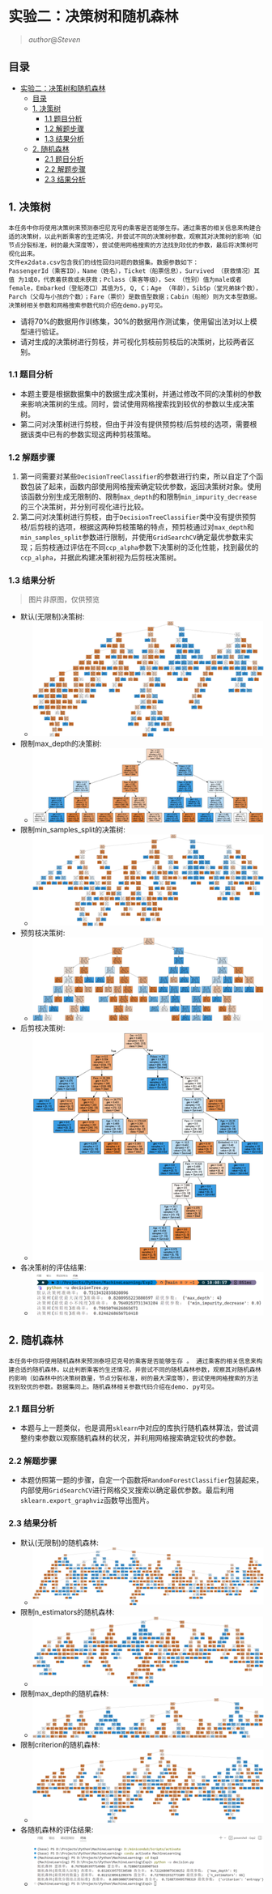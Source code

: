 # 实验二：决策树和随机森林

> $author@Steven$

## 目录

* [实验二：决策树和随机森林](#实验二决策树和随机森林)
  * [目录](#目录)
  * [1. 决策树](#1-决策树)
    * [1.1 题目分析](#11-题目分析)
    * [1.2 解题步骤](#12-解题步骤)
    * [1.3 结果分析](#13-结果分析)
  * [2. 随机森林](#2-随机森林)
    * [2.1 题目分析](#21-题目分析)
    * [2.2 解题步骤](#22-解题步骤)
    * [2.3 结果分析](#23-结果分析)

## 1. 决策树

    本任务中你将使用决策树来预测泰坦尼克号的乘客是否能够生存。通过乘客的相关信息来构建合适的决策树，以此判断乘客的生还情况，并尝试不同的决策树参数，观察其对决策树的影响（如节点分裂标准，树的最大深度等），尝试使用网格搜索的方法找到较优的参数，最后将决策树可视化出来。
    文件ex2data.csv包含我们的线性回归问题的数据集。数据参数如下：
    PassengerId（乘客ID），Name（姓名），Ticket（船票信息），Survived （获救情况）其值 为1或0，代表着获救或未获救；Pclass（乘客等级），Sex （性别）值为male或者female，Embarked（登船港口）其值为S, Q, C；Age （年龄），SibSp（堂兄弟妹个数），Parch（父母与小孩的个数）；Fare（票价）是数值型数据；Cabin（船舱）则为文本型数据。决策树相关参数和网格搜索参数代码介绍在demo.py可见。

* 请将70%的数据用作训练集，30%的数据用作测试集，使用留出法对以上模型进行验证。
* 请对生成的决策树进行剪枝，并可视化剪枝前剪枝后的决策树，比较两者区别。

### 1.1 题目分析

* 本题主要是根据数据集中的数据生成决策树，并通过修改不同的决策树的参数来影响决策树的生成。同时，尝试使用网格搜索找到较优的参数以生成决策树。
* 第二问对决策树进行剪枝，但由于并没有提供预剪枝/后剪枝的选项，需要根据该类中已有的参数实现这两种剪枝策略。

### 1.2 解题步骤

1. 第一问需要对某些`DecisionTreeClassifier`的参数进行约束，所以自定了个函数包装了起来，函数内部使用网格搜索确定较优参数，返回决策树对象。使用该函数分别生成无限制的、限制`max_depth`的和限制`min_impurity_decrease`的三个决策树，并分别可视化进行比较。
2. 第二问对决策树进行剪枝，由于`DecisionTreeClassifier`类中没有提供预剪枝/后剪枝的选项，根据这两种剪枝策略的特点，预剪枝通过对`max_depth`和`min_samples_split`参数进行限制，并使用`GridSearchCV`确定最优参数来实现；后剪枝通过评估在不同`ccp_alpha`参数下决策树的泛化性能，找到最优的`ccp_alpha`，并据此构建决策树视为后剪枝决策树。

### 1.3 结果分析

> 图片非原图，仅供预览

* 默认(无限制)决策树:
  * ![默认(无限制)决策树](./IMG/1.1_默认(无限制)决策树.png)
* 限制max_depth的决策树:
  * ![限制max_depth的决策树](./IMG/1.2_限制max_depth的决策树.png)
* 限制min_samples_split的决策树:
  * ![限制min_samples_split的决策树](./IMG/1.3_限制min_samples_split的决策树.png)
* 预剪枝决策树:
  * ![预剪枝决策树](./IMG/1.4_预剪枝决策树.png)
* 后剪枝决策树:
  * ![后剪枝决策树](./IMG/1.5_后剪枝决策树.png)
* 各决策树的评估结果:
  * ![各决策树的评估结果](./IMG/1.6_各决策树的评估结果.png)

## 2. 随机森林

    本任务中你将使用随机森林来预测泰坦尼克号的乘客是否能够生存 。 通过乘客的相关信息来构建合适的随机森林，以此判断乘客的生还情况，并尝试不同的随机森林参数，观察其对随机森林的影响（如森林中的决策树数量，节点分裂标准，树的最大深度等），尝试使用网格搜索的方法找到较优的参数。数据集同上。随机森林相关参数代码介绍在demo. py可见。

### 2.1 题目分析

* 本题与上一题类似，也是调用`sklearn`中对应的库执行随机森林算法，尝试调整约束参数以观察随机森林的状况，并利用网格搜索确定较优的参数。

### 2.2 解题步骤

* 本题仿照第一题的步骤，自定一个函数将`RandomForestClassifier`包装起来，内部使用`GridSearchCV`进行网格交叉搜索以确定最优参数。最后利用`sklearn.export_graphviz`函数导出图片。

### 2.3 结果分析

* 默认(无限制)的随机森林:
  * ![默认(无限制)的随机森林](./IMG/2.1_默认(无限制)的随机森林.png)
* 限制n_estimators的随机森林:
  * ![限制n_estimators的随机森林](./IMG/2.2_限制n_estimators的随机森林.png)
* 限制max_depth的随机森林:
  * ![限制max_depth的随机森林](./IMG/2.3_限制max_depth的随机森林.png)
* 限制criterion的随机森林:
  * ![限制min_samples_split的随机森林](./IMG/2.4_限制criterion的随机森林.png)
* 各随机森林的评估结果:
  * ![各随机森林的评估结果](./IMG/2.5_各随机森林的评估结果.png)
